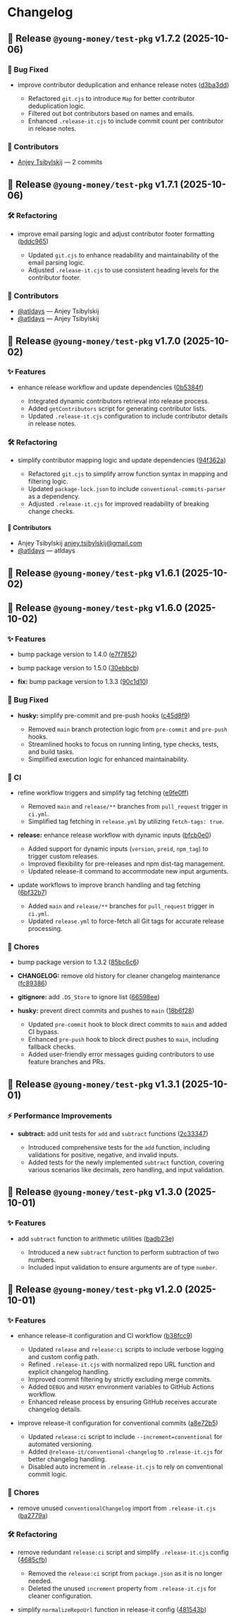 # Changelog

## 🚀 Release `@young-money/test-pkg` v1.7.2 (2025-10-06)

### 🐛 Bug Fixed

* improve contributor deduplication and enhance release notes ([d3ba3dd](https://github.com/atldays/test-pkg/commit/d3ba3dd8a1b67c3a147cb3ed95de3063914c3a74))

  - Refactored `git.cjs` to introduce `Map` for better contributor deduplication logic.
  - Filtered out bot contributors based on names and emails.
  - Enhanced `.release-it.cjs` to include commit count per contributor in release notes.




### 🙌 Contributors

- [Anjey Tsibylskij](https://github.com/atldays) — 2 commits

## 🚀 Release `@young-money/test-pkg` v1.7.1 (2025-10-06)

### 🛠️ Refactoring

* improve email parsing logic and adjust contributor footer formatting ([bddc965](https://github.com/atldays/test-pkg/commit/bddc965307976760e892d42f59e72b1bae88d393))

  - Updated `git.cjs` to enhance readability and maintainability of the email parsing logic.
  - Adjusted `.release-it.cjs` to use consistent heading levels for the contributor footer.




### 🙌 Contributors

- [@atldays](https://github.com/atldays) — Anjey Tsibylskij
- [@atldays](https://github.com/atldays) — Anjey Tsibylskij

## 🚀 Release `@young-money/test-pkg` v1.7.0 (2025-10-02)

### ✨ Features

* enhance release workflow and update dependencies ([0b5384f](https://github.com/atldays/test-pkg/commit/0b5384f1dc9ce28d1ed0e797a3e99c721b98ef58))

  - Integrated dynamic contributors retrieval into release process.
  - Added `getContributors` script for generating contributor lists.
  - Updated `.release-it.cjs` configuration to include contributor details in release notes.


### 🛠️ Refactoring

* simplify contributor mapping logic and update dependencies ([94f362a](https://github.com/atldays/test-pkg/commit/94f362a6daabd5da835bd764b8e0746fa540e142))

  - Refactored `git.cjs` to simplify arrow function syntax in mapping and filtering logic.
  - Updated `package-lock.json` to include `conventional-commits-parser` as a dependency.
  - Adjusted `.release-it.cjs` for improved readability of breaking change checks.




#### 🙌 Contributors

- Anjey Tsibylskij <anjey.tsibylskij@gmail.com>
- [@atldays](https://github.com/atldays) — atldays

## 🚀 Release `@young-money/test-pkg` v1.6.1 (2025-10-02)

## 🚀 Release `@young-money/test-pkg` v1.6.0 (2025-10-02)

### ✨ Features

* bump package version to 1.4.0 ([e7f7852](https://github.com/atldays/test-pkg/commit/e7f78525153fbb2b54ec2c390d165e6da8dd1849))


* bump package version to 1.5.0 ([30ebbcb](https://github.com/atldays/test-pkg/commit/30ebbcbfff628d6fa6bce0bcd03afb557b6ab4bb))


* **fix:** bump package version to 1.3.3 ([90c1d10](https://github.com/atldays/test-pkg/commit/90c1d10eaf4e5391a99ef44e92e953b457b932e6))



### 🐛 Bug Fixed

* **husky:** simplify pre-commit and pre-push hooks ([c45d8f9](https://github.com/atldays/test-pkg/commit/c45d8f9797e5f502c111eb6f66e46e6f670d909f))

  - Removed `main` branch protection logic from `pre-commit` and `pre-push` hooks.
  - Streamlined hooks to focus on running linting, type checks, tests, and build tasks.
  - Simplified execution logic for enhanced maintainability.


### 🤖 CI

* refine workflow triggers and simplify tag fetching ([e9fe0ff](https://github.com/atldays/test-pkg/commit/e9fe0ff3b002f761daddd62cbf4544ea90737ee3))

  - Removed `main` and `release/**` branches from `pull_request` trigger in `ci.yml`.
  - Simplified tag fetching in `release.yml` by utilizing `fetch-tags: true`.

* **release:** enhance release workflow with dynamic inputs ([bfcb0e0](https://github.com/atldays/test-pkg/commit/bfcb0e07c1d9cea2816959b0e7b90562848469a9))

  - Added support for dynamic inputs (`version`, `preid`, `npm_tag`) to trigger custom releases.
  - Improved flexibility for pre-releases and npm dist-tag management.
  - Updated release-it command to accommodate new input arguments.

* update workflows to improve branch handling and tag fetching ([6bf32b7](https://github.com/atldays/test-pkg/commit/6bf32b70c4d5b9678dd87c345b4757384ecc074b))

  - Added `main` and `release/**` branches for `pull_request` trigger in `ci.yml`.
  - Updated `release.yml` to force-fetch all Git tags for accurate release processing.


### 🧹 Chores

* bump package version to 1.3.2 ([85bc6c6](https://github.com/atldays/test-pkg/commit/85bc6c6cecb05fae019dafa34f0df442baa0ff3f))


* **CHANGELOG:** remove old history for cleaner changelog maintenance ([fc89386](https://github.com/atldays/test-pkg/commit/fc89386192f7532e7831a76ec1cd0517ec1b0dc0))


* **gitignore:** add `.DS_Store` to ignore list ([66598ee](https://github.com/atldays/test-pkg/commit/66598ee7661b08e37353984523a27d681a6e54b6))


* **husky:** prevent direct commits and pushes to `main` ([18b6f28](https://github.com/atldays/test-pkg/commit/18b6f286d495e6905bacd930e3edb2e369279292))

  - Updated `pre-commit` hook to block direct commits to `main` and added CI bypass.
  - Enhanced `pre-push` hook to block direct pushes to `main`, including fallback checks.
  - Added user-friendly error messages guiding contributors to use feature branches and PRs.

## 🚀 Release `@young-money/test-pkg` v1.3.1 (2025-10-01)

### ⚡️ Performance Improvements

* **subtract:** add unit tests for `add` and `subtract` functions ([2c33347](https://github.com/atldays/test-pkg/commit/2c333472365ee2f0cc7e00e3ee31684a6ee851d9))

  - Introduced comprehensive tests for the `add` function,
    including validations for positive, negative, and invalid inputs.
  - Added tests for the newly implemented `subtract` function,
    covering various scenarios like decimals, zero handling, and input validation.

## 🚀 Release `@young-money/test-pkg` v1.3.0 (2025-10-01)

### ✨ Features

* add `subtract` function to arithmetic utilities ([badb23e](https://github.com/atldays/test-pkg/commit/badb23ee55e641c8842b3cd18eaef0893a0cd0c2))

  - Introduced a new `subtract` function to perform subtraction of two numbers.
  - Included input validation to ensure arguments are of type `number`.

## 🚀 Release `@young-money/test-pkg` v1.2.0 (2025-10-01)

### ✨ Features

* enhance release-it configuration and CI workflow ([b38fcc9](https://github.com/atldays/test-pkg/commit/b38fcc90130dc217597cc97429972159d9361392))

  - Updated `release` and `release:ci` scripts to include verbose logging and custom config path.
  - Refined `.release-it.cjs` with normalized repo URL function and explicit changelog handling.
  - Improved commit filtering by strictly excluding merge commits.
  - Added `DEBUG` and `HUSKY` environment variables to GitHub Actions workflow.
  - Enhanced release process by ensuring GitHub receives accurate changelog details.

* improve release-it configuration for conventional commits ([a8e72b5](https://github.com/atldays/test-pkg/commit/a8e72b507cb1ea9bcfad2f9e9be18b86db0e12cc))

  - Updated `release:ci` script to include `--increment=conventional` for automated versioning.
  - Added `@release-it/conventional-changelog` to `.release-it.cjs` for better changelog handling.
  - Disabled auto increment in `.release-it.cjs` to rely on conventional commit logic.


### 🧹 Chores

* remove unused `conventionalChangelog` import from `.release-it.cjs` ([ba2779a](https://github.com/atldays/test-pkg/commit/ba2779ab5be1d3c697bb3d738c52d133b0a31dab))



### 🛠️ Refactoring

* remove redundant `release:ci` script and simplify `.release-it.cjs` config ([4685cfb](https://github.com/atldays/test-pkg/commit/4685cfbb040f916e1e426b358747fb9aececed89))

  - Removed the `release:ci` script from `package.json` as it is no longer needed.
  - Deleted the unused `increment` property from `.release-it.cjs` for cleaner configuration.

* simplify `normalizeRepoUrl` function in release-it config ([481543b](https://github.com/atldays/test-pkg/commit/481543bf03651eca5ec21a97d20c17c888f4cc46))
